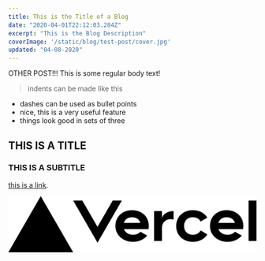 ```yaml
---
title: This is the Title of a Blog
date: "2020-04-01T22:12:03.284Z"
excerpt: "This is the Blog Description"
coverImage: '/static/blog/test-post/cover.jpg'
updated: "04-08-2020"
---
```


OTHER POST!!! This is some regular body text!
> indents can be made like this

- dashes can be used as bullet points
- nice, this is a very useful feature
- things look good in sets of three

## THIS IS A TITLE

### THIS IS A SUBTITLE

[this is a link](https://somewebsite.com).

![alt text for image](../public/vercel.svg)
